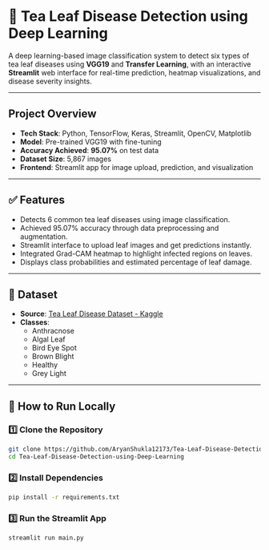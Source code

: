 # 🍃 Tea Leaf Disease Detection using Deep Learning

A deep learning-based image classification system to detect six types of tea leaf diseases using **VGG19** and **Transfer Learning**, with an interactive **Streamlit** web interface for real-time prediction, heatmap visualizations, and disease severity insights.

---

## Project Overview

- **Tech Stack**: Python, TensorFlow, Keras, Streamlit, OpenCV, Matplotlib  
- **Model**: Pre-trained VGG19 with fine-tuning  
- **Accuracy Achieved**: **95.07%** on test data  
- **Dataset Size**: 5,867 images  
- **Frontend**: Streamlit app for image upload, prediction, and visualization  

---

## ✅ Features

- Detects 6 common tea leaf diseases using image classification.
- Achieved 95.07% accuracy through data preprocessing and augmentation.
- Streamlit interface to upload leaf images and get predictions instantly.
- Integrated Grad-CAM heatmap to highlight infected regions on leaves.
- Displays class probabilities and estimated percentage of leaf damage.

---

## 📂 Dataset

- **Source**: [Tea Leaf Disease Dataset - Kaggle](https://www.kaggle.com/datasets/saikatdatta1994/tea-leaf-disease/data)  
- **Classes**:
  - Anthracnose
  - Algal Leaf
  - Bird Eye Spot
  - Brown Blight
  - Healthy
  - Grey Light

---

## 🚀 How to Run Locally

### 1️⃣ Clone the Repository
```bash
git clone https://github.com/AryanShukla12173/Tea-Leaf-Disease-Detection-using-Deep-Learning.git](https://github.com/AryanShukla12173/Tea-Leaf-Disease-Detection-using-Deep-Learning.git
cd Tea-Leaf-Disease-Detection-using-Deep-Learning
```

### 2️⃣ Install Dependencies
```bash
pip install -r requirements.txt
```

### 3️⃣ Run the Streamlit App
```bash
streamlit run main.py
```


